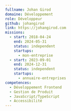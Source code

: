 ```yaml
---
fullname: Johan Girod
domaine: Développement
role: Développeur
github: johangirod
link: https://johangirod.com
missions:
  - start: 2018-04-24
    end: 2024-05-31
    status: independent
    startups:
      - mon-entreprise
  - start: 2023-09-01
    end: 2024-12-31
    status: independent
    startups:
      - annuaire-entreprises
competences:
  - Développement Frontend
  - Gestion de Produit
  - JavaScript/TypeScript
  - Accessibilité
---
```

